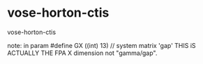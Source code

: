 # vose-horton-ctis
vose-horton-ctis

note: in param
  #define GX     ((int) 13)     // system matrix 'gap'
THIS iS ACTUALLY THE FPA X dimension not "gamma/gap".

